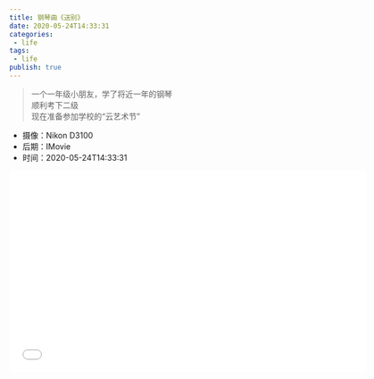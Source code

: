 ```yaml
---
title: 钢琴曲《送别》
date: 2020-05-24T14:33:31
categories:
 - life
tags:
 - life
publish: true
---
```


>一个一年级小朋友，学了将近一年的钢琴<br>
>顺利考下二级<br>
>现在准备参加学校的“云艺术节”

<!-- more -->

- 摄像：Nikon D3100
- 后期：IMovie
- 时间：2020-05-24T14:33:31

<iframe src="//player.bilibili.com/player.html?aid=753299812&bvid=BV1Dk4y167Gt&cid=194603371&page=1" scrolling="no" border="0" frameborder="no" framespacing="0" allowfullscreen="true" width="640px" height="360px"> </iframe>
